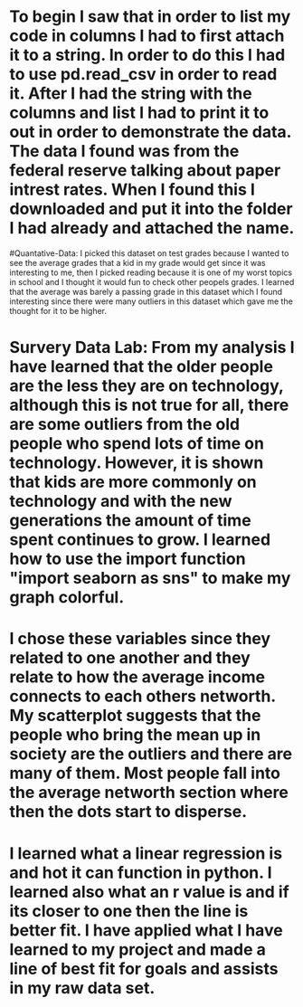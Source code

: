 # To begin I saw that in order to list my code in columns I had to first attach it to a string. In order to do this I had to use pd.read_csv in order to read it. After I had the string with the columns and list I had to print it to out in order to demonstrate the data. The data I found was from the federal reserve talking about paper intrest rates. When I found this I downloaded and put it into the folder I had already and attached the name. 

#Quantative-Data: I picked this dataset on test grades because I wanted to see the average grades that a kid in my grade would get since it was interesting to me, then I picked reading because it is one of my worst topics in school and I thought it would fun to check other peopels grades. I learned that the average was barely a passing grade in this dataset which I found interesting since there were many outliers in this dataset which gave me the thought for it to be higher. 
# Survery Data Lab: From my analysis I have learned that the older people are the less they are on technology, although this is not true for all, there are some outliers from the old people who spend lots of time on technology. However, it is shown that kids are more commonly on technology and with the new generations the amount of time spent continues to grow. I learned how to use the import function "import seaborn as sns" to make my graph colorful. 
# I chose these variables since they related to one another and they relate to how the average income connects to each others networth. My scatterplot suggests that the people who bring the mean up in society are the outliers and there are many of them. Most people fall into the average networth section where then the dots start to disperse. 
# I learned what a linear regression is and hot it can function in python. I learned also what an r value is and if its closer to one then the line is better fit. I have applied what I have learned to my project and made a line of best fit for goals and assists in my raw data set. 
